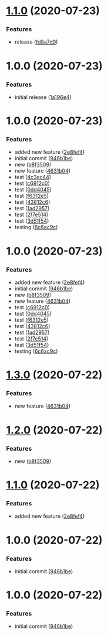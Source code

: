 # [1.1.0](https://github.com/abstracter-io/winston-logger/compare/v1.0.0...v1.1.0) (2020-07-23)


### Features

* release ([fd8a7d9](https://github.com/abstracter-io/winston-logger/commit/fd8a7d9ed69dfcb5f9f76e254b3735d0b3782bfd))

# 1.0.0 (2020-07-23)


### Features

* initial release ([1a196e4](https://github.com/abstracter-io/winston-logger/commit/1a196e44a4588e4f66db1a1ddbd46cf987c150ce))

# 1.0.0 (2020-07-23)


### Features

* added new feature ([2e8fef4](https://github.com/abstracter-io/winston-logger/commit/2e8fef4e1615fa12235b3b79658d0f7bf644406b))
* initial commit ([946b1be](https://github.com/abstracter-io/winston-logger/commit/946b1bec3fe6170fc1184b3374b3daa504ca2af9))
* new ([b8f3509](https://github.com/abstracter-io/winston-logger/commit/b8f350936cdf283f682fd5b3d7ef88c0c1926c3a))
* new feature ([4631b04](https://github.com/abstracter-io/winston-logger/commit/4631b04f771ed494e7a8e59e36585a2cd113f032))
* test ([4c3ec44](https://github.com/abstracter-io/winston-logger/commit/4c3ec44eff05154998c14c9509347e5132182d6e))
* test ([c6912c0](https://github.com/abstracter-io/winston-logger/commit/c6912c0cd6d2f89c1e1a704169e9e890e61c6998))
* test ([0dd4045](https://github.com/abstracter-io/winston-logger/commit/0dd40452bf7ece20d24aea657e461b65720e5a0c))
* test ([f6312e5](https://github.com/abstracter-io/winston-logger/commit/f6312e5de5ea8e218b8d731e0e0db832e13694e9))
* test ([43812c6](https://github.com/abstracter-io/winston-logger/commit/43812c61ccd9494799c77ca164aa484ad9db6c7e))
* test ([1ad2957](https://github.com/abstracter-io/winston-logger/commit/1ad2957f48cb6d0896d2b8350274c53e5875a125))
* test ([2f7e514](https://github.com/abstracter-io/winston-logger/commit/2f7e5142a3470f470094386fb5ae1ab2878a9595))
* test ([3d51f54](https://github.com/abstracter-io/winston-logger/commit/3d51f546e3db9ca3f80698b2c0fcf7a10046b0af))
* testing ([6c6ac9c](https://github.com/abstracter-io/winston-logger/commit/6c6ac9c810940e521f3bf998bca1c9feb3ae7ba9))

# 1.0.0 (2020-07-23)


### Features

* added new feature ([2e8fef4](https://github.com/abstracter-io/winston-logger/commit/2e8fef4e1615fa12235b3b79658d0f7bf644406b))
* initial commit ([946b1be](https://github.com/abstracter-io/winston-logger/commit/946b1bec3fe6170fc1184b3374b3daa504ca2af9))
* new ([b8f3509](https://github.com/abstracter-io/winston-logger/commit/b8f350936cdf283f682fd5b3d7ef88c0c1926c3a))
* new feature ([4631b04](https://github.com/abstracter-io/winston-logger/commit/4631b04f771ed494e7a8e59e36585a2cd113f032))
* test ([c6912c0](https://github.com/abstracter-io/winston-logger/commit/c6912c0cd6d2f89c1e1a704169e9e890e61c6998))
* test ([0dd4045](https://github.com/abstracter-io/winston-logger/commit/0dd40452bf7ece20d24aea657e461b65720e5a0c))
* test ([f6312e5](https://github.com/abstracter-io/winston-logger/commit/f6312e5de5ea8e218b8d731e0e0db832e13694e9))
* test ([43812c6](https://github.com/abstracter-io/winston-logger/commit/43812c61ccd9494799c77ca164aa484ad9db6c7e))
* test ([1ad2957](https://github.com/abstracter-io/winston-logger/commit/1ad2957f48cb6d0896d2b8350274c53e5875a125))
* test ([2f7e514](https://github.com/abstracter-io/winston-logger/commit/2f7e5142a3470f470094386fb5ae1ab2878a9595))
* test ([3d51f54](https://github.com/abstracter-io/winston-logger/commit/3d51f546e3db9ca3f80698b2c0fcf7a10046b0af))
* testing ([6c6ac9c](https://github.com/abstracter-io/winston-logger/commit/6c6ac9c810940e521f3bf998bca1c9feb3ae7ba9))

# [1.3.0](https://github.com/abstracter-io/winston-logger/compare/v1.2.0...v1.3.0) (2020-07-22)


### Features

* new feature ([4631b04](https://github.com/abstracter-io/winston-logger/commit/4631b04f771ed494e7a8e59e36585a2cd113f032))

# [1.2.0](https://github.com/abstracter-io/winston-logger/compare/v1.1.0...v1.2.0) (2020-07-22)


### Features

* new ([b8f3509](https://github.com/abstracter-io/winston-logger/commit/b8f350936cdf283f682fd5b3d7ef88c0c1926c3a))

# [1.1.0](https://github.com/abstracter-io/winston-logger/compare/v1.0.0...v1.1.0) (2020-07-22)


### Features

* added new feature ([2e8fef4](https://github.com/abstracter-io/winston-logger/commit/2e8fef4e1615fa12235b3b79658d0f7bf644406b))

# 1.0.0 (2020-07-22)


### Features

* initial commit ([946b1be](https://github.com/abstracter-io/winston-logger/commit/946b1bec3fe6170fc1184b3374b3daa504ca2af9))

# 1.0.0 (2020-07-22)


### Features

* initial commit ([946b1be](https://github.com/abstracter-io/winston-logger/commit/946b1bec3fe6170fc1184b3374b3daa504ca2af9))
